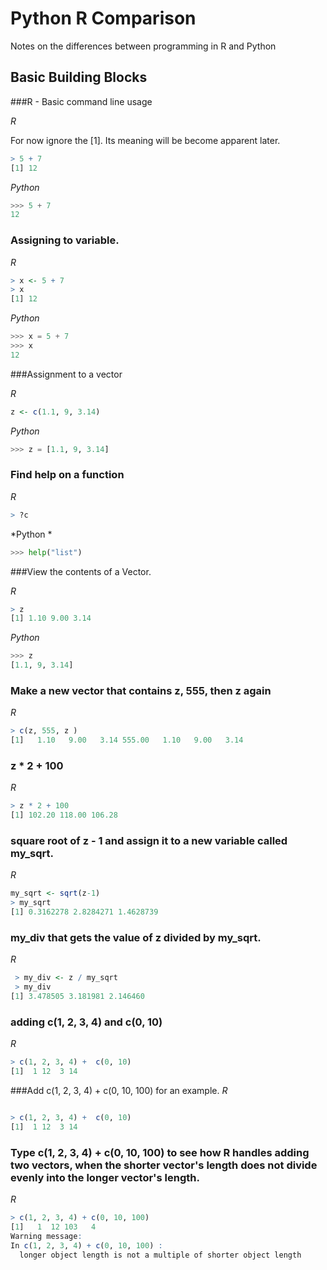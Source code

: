 # Python R Comparison

Notes on the differences between programming in R and Python

## Basic Building Blocks

###R - Basic command line usage

*R*

For now ignore the [1]. Its meaning will be become apparent later. 
```R
> 5 + 7
[1] 12
```
*Python*
```Python
>>> 5 + 7
12
```

### Assigning to variable.

*R*
```R
> x <- 5 + 7
> x
[1] 12
```

*Python*
```Python
>>> x = 5 + 7
>>> x
12
```
###Assignment to a vector

*R*
```R
z <- c(1.1, 9, 3.14)
```

*Python*
```Python
>>> z = [1.1, 9, 3.14]
```

### Find help on a function

*R*
```R
> ?c
```

*Python *
```Python
>>> help("list")
```
###View the contents of a Vector.

*R*
```R 
> z
[1] 1.10 9.00 3.14
```
*Python*
```Python
>>> z
[1.1, 9, 3.14]
```
### Make a new vector that contains z, 555, then z again 
*R*
```R
> c(z, 555, z )
[1]   1.10   9.00   3.14 555.00   1.10   9.00   3.14
```
### z * 2 + 100
*R*
```R
> z * 2 + 100
[1] 102.20 118.00 106.28
```

### square root of z - 1 and assign it to a new variable called my_sqrt.
*R*
```R
my_sqrt <- sqrt(z-1)
> my_sqrt
[1] 0.3162278 2.8284271 1.4628739
```

### my_div that gets the value of z divided by my_sqrt.
 *R*
```R
 > my_div <- z / my_sqrt
 > my_div
[1] 3.478505 3.181981 2.146460
```

### adding c(1, 2, 3, 4) and c(0, 10)
 *R*
```R
> c(1, 2, 3, 4) +  c(0, 10)
[1]  1 12  3 14
```

###Add c(1, 2, 3, 4) + c(0, 10, 100) for an example.
 *R*
```R

> c(1, 2, 3, 4) +  c(0, 10)
[1]  1 12  3 14
```

### Type c(1, 2, 3, 4) + c(0, 10, 100) to see how R handles adding two vectors, when the shorter vector's length does not divide evenly into the longer vector's length. 
 *R*
```R
> c(1, 2, 3, 4) + c(0, 10, 100)
[1]   1  12 103   4
Warning message:
In c(1, 2, 3, 4) + c(0, 10, 100) :
  longer object length is not a multiple of shorter object length
```
